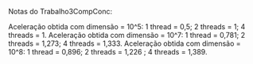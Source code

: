 Notas do Trabalho3CompConc:

Aceleração obtida com dimensão = 10^5: 1 thread = 0,5; 2 threads = 1; 4 threads = 1.
Aceleração obtida com dimensão = 10^7: 1 thread = 0,781; 2 threads = 1,273; 4 threads = 1,333.
Aceleração obtida com dimensão = 10^8: 1 thread = 0,896; 2 threads = 1,226 ; 4 threads = 1,389.
